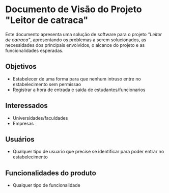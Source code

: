 # Documento de Visão do Projeto "Leitor de catraca"

Este documento apresenta uma solução de software para o projeto *"Leitor de catraca"*, 
apresentando os problemas a serem solucionados, as necessidades dos principais envolvidos, o alcance do projeto e as funcionalidades esperadas.

## Objetivos

* Estabelecer de uma forma para que nenhum intruso entre no estabelecimento sem permissao
* Registrar a hora de entrada e saida de estudantes/funcionarios
 
## Interessados

* Universidades/faculdades
* Empresas

## Usuários

* Qualquer tipo de usuario que precise se identificar para poder entrar no estabelecimento

## Funcionalidades do produto

* Qualquer tipo de funcionalidade
